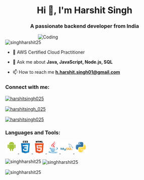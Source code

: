 <h1 align="center">Hi 👋, I'm Harshit Singh</h1>
<h3 align="center">A passionate backend developer from India</h3>
<img align="right" alt="Coding" width="400" src="https://cdn.dribbble.com/users/1162077/screenshots/3848914/programmer.gif">


<p align="left"> <img src="https://komarev.com/ghpvc/?username=singhharshit25&label=Profile%20views&color=0e75b6&style=flat" alt="singhharshit25" /> </p>

- 🌱 AWS Certified Cloud Practitioner 

- 💬 Ask me about **Java, JavaScript, Node.js, SQL**

- 📫 How to reach me **h.harshit.singh01@gmail.com**

<h3 align="left">Connect with me:</h3>
<p align="left">
<a href="https://linkedin.com/in/harshitsingh025" target="blank"><img align="center" src="https://raw.githubusercontent.com/rahuldkjain/github-profile-readme-generator/master/src/images/icons/Social/linked-in-alt.svg" alt="harshitsingh025" height="30" width="40" /></a>
  
<a href="https://instagram.com/harshitsingh_025" target="blank"><img align="center" src="https://raw.githubusercontent.com/rahuldkjain/github-profile-readme-generator/master/src/images/icons/Social/instagram.svg" alt="harshitsingh_025" height="30" width="40" /></a>

<a href="https://leetcode.com/u/harshitsingh025/" target="blank"><img align="center" src="https://cdn.iconscout.com/icon/free/png-512/free-leetcode-3521542-2944960.png?f=avif&w=256" alt="harshitsingh025" height="30" width="40" /></a>
</p>

<h3 align="left">Languages and Tools:</h3>
<p align="left"> <a href="https://developer.android.com" target="_blank" rel="noreferrer"> <img src="https://raw.githubusercontent.com/devicons/devicon/master/icons/android/android-original-wordmark.svg" alt="android" width="40" height="40"/> </a> <a href="https://www.w3schools.com/css/" target="_blank" rel="noreferrer"> <img src="https://raw.githubusercontent.com/devicons/devicon/master/icons/css3/css3-original-wordmark.svg" alt="css3" width="40" height="40"/> </a> <a href="https://www.w3.org/html/" target="_blank" rel="noreferrer"> <img src="https://raw.githubusercontent.com/devicons/devicon/master/icons/html5/html5-original-wordmark.svg" alt="html5" width="40" height="40"/> </a> <a href="https://www.java.com" target="_blank" rel="noreferrer"> <img src="https://raw.githubusercontent.com/devicons/devicon/master/icons/java/java-original.svg" alt="java" width="40" height="40"/> </a> <a href="https://www.mysql.com/" target="_blank" rel="noreferrer"> <img src="https://raw.githubusercontent.com/devicons/devicon/master/icons/mysql/mysql-original-wordmark.svg" alt="mysql" width="40" height="40"/> </a> <a href="https://www.python.org" target="_blank" rel="noreferrer"> <img src="https://raw.githubusercontent.com/devicons/devicon/master/icons/python/python-original.svg" alt="python" width="40" height="40"/> </a> </p>

<p><img align="left" src="https://github-readme-stats.vercel.app/api/top-langs?username=singhharshit25&show_icons=true&locale=en&layout=compact" alt="singhharshit25" /></p>

<p>&nbsp;<img align="center" src="https://github-readme-stats.vercel.app/api?username=singhharshit25&show_icons=true&locale=en" alt="singhharshit25" /></p>

<p><img align="center" src="https://github-readme-streak-stats.herokuapp.com/?user=singhharshit25&" alt="singhharshit25" /></p>
